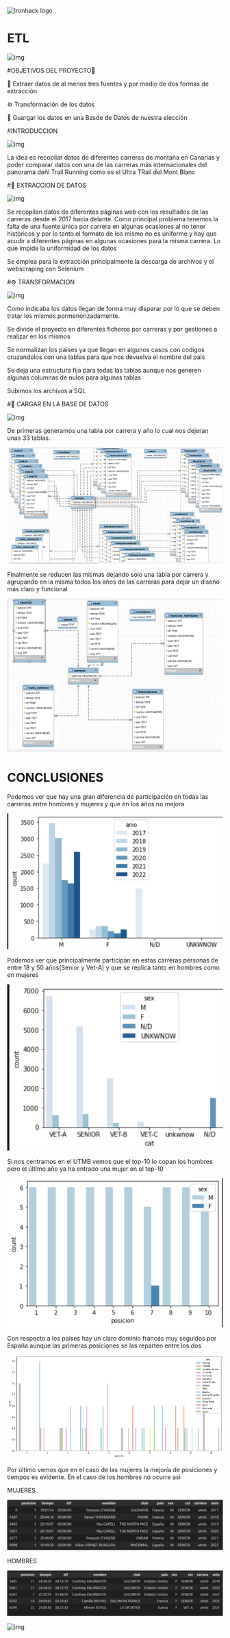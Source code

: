 ![Ironhack logo](https://i.imgur.com/1QgrNNw.png) 

#                                       ETL

![img](https://as.com/deportes_accion/imagenes/2018/06/01/mas_accion/1527845957_067162_1527846141_miniatura_normal.jpg)

#OBJETIVOS DEL PROYECTO🎯

🔧 Extraer datos de al menos tres fuentes y por medio de dos formas de extracción

⚙️ Transformación de los datos

💾 Guargar los datos en una Basde de Datos de nuestra elección

#INTRODUCCION

![img](https://encrypted-tbn0.gstatic.com/images?q=tbn:ANd9GcQcfAhlaYzrZfmQ8RYy4ec8UX48V2PFYfdInw&usqp=CAU)

La idea es recopilar datos de diferentes carreras de montaña en Canarias y poder comparar datos con una de las carreras más internacionales del panorama deñl Trail Running como es el Ultra TRail del Mont Blanc

#🔧 EXTRACCION DE DATOS

![img](https://encrypted-tbn0.gstatic.com/images?q=tbn:ANd9GcQMWgjf6HMFSkdIasTc4jhyFOd1EF4CYmtKZA&usqp=CAU)
 
Se recopilan datos de diferentes páginas web con los resultados de las carreras desde el 2017 hacia delante. Como principal problema tenemos la falta de una fuente única por carrera en algunas ocasiones al no tener históricos y por lo tanto el formato de los mismo no es uniforme y hay que acudir a diferentes páginas en algunas ocasiones para la misma carrera. Lo que impide la uniformidad de los datos

Se emplea para la extracción principalmente la descarga de archivos y el webscraping con Selenium

#⚙️ TRANSFORMACION

![img](https://encrypted-tbn0.gstatic.com/images?q=tbn:ANd9GcSZ-GIkvbzX3Bgg-ccxI3v6j4ogJvrm3Wzvew&usqp=CAU)

Como indicaba los datos llegan de forma muy disparar por lo que se deben tratar los mismos pormenorizadamente.

Se divide el proyecto en diferentes ficheros por carreras y por gestiones a realizar en los mismos

Se normalizan los paises ya que llegan en algunos casos con codigos cruzandolos con una tablas para que nos devuelva el nombre del país

Se deja una estructura fija para todas las tablas aunque nos generen algunas columnas de nulos para algunas tablas

Subimos los archivos a SQL

#💾 CARGAR EN LA BASE DE DATOS

![img](https://encrypted-tbn0.gstatic.com/images?q=tbn:ANd9GcREdw83jtnvS6KxqSahvg0Fx_pZ2qTwAmYR2A&usqp=CAU)

De primeras generamos una tabla por carrera y año lo cual nos dejeran unas 33 tablas. 

![img](img/tablas.png)

Finalmente se reducen las mismas dejando solo una tabla por carrera y agrupando en la misma todos los años de las carreras para dejar un diseño más claro y funcional

![img](img/tabla_normalizada.png)


# CONCLUSIONES

Podemos ver que hay una gran diferencia de participación en todas las carreras entre hombres y mujeres y que en los años no mejora

![img](img/participacion_x_sexo.png)

Podemos ver que principalmente participan en estas carreras personas de entre 18 y 50 años(Senior y Vet-A) y que se replica tanto en hombres como en mujeres

![img](img/cat_x_sex.png)

Si nos centramos en el UTMB vemos que el top-10 lo copan los hombres pero el último año ya ha entrado una mujer en el top-10

![img](img/pos_sex.png)

Con respecto a los paises hay un claro dominio francés muy seguidos por España aunque las primeras posiciones se las reparten entre los dos

![img](img/puesto_pais.png)


Por último vemos que en el caso de las mujeres la mejoría de posiciones y tiempos es evidente. En el caso de los hombres no ocurre asi

MUJERES

![img](img/Hombres.png)

HOMBRES

![img](img/Mujeres.png)


![img](https://encrypted-tbn0.gstatic.com/images?q=tbn:ANd9GcSG7qCfot089mxGvGqZIBwroitOHTqPiXPEEGWTeHI8xvq_8aXXtEXltxnLsx-l5vGfwJA&usqp=CAU)









